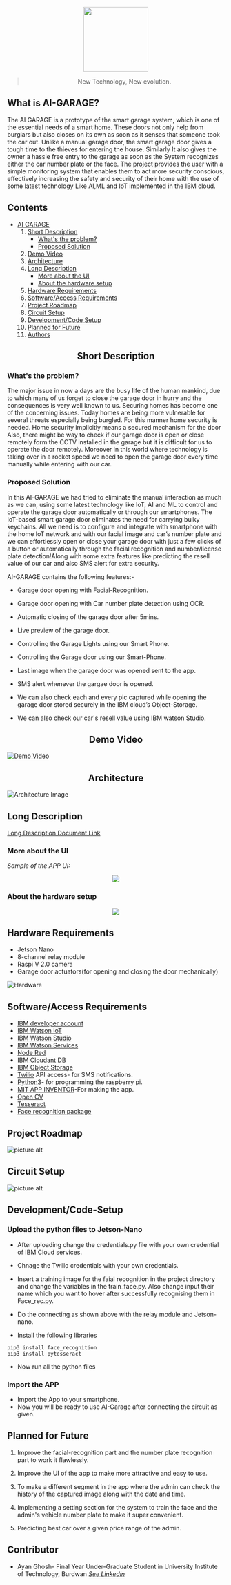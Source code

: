 <a name="project-name"></a>
<div align="center">
  <img src="https://github.com/Ayanghosh-agno/AI_GarAge/blob/main/Images/garage.png" height=150px>
</div>
<div align="center">
  

  >New Technology, New evolution.
</div> 



## What is AI-GARAGE?

The AI GARAGE is a prototype of the smart garage system, which is one of the essential needs of a smart home. These doors not only help from burglars but also closes on its own as soon as it senses that someone took the car out. Unlike a manual garage door, the smart garage door gives a tough time to the thieves for entering the house. Similarly It also gives the owner a hassle free entry to the garage as soon as the System recognizes either the car number plate or the face. The project provides the user with a simple monitoring system that enables them to act more security conscious, effectively increasing the safety and security of their home with the use of some latest technology Like AI,ML and IoT implemented in the IBM cloud.

## Contents 
- [AI GARAGE](#project-name)
  01. [Short Description](#Short-Description)
      - [What's the problem?](#whats-the-problem)
      - [Proposed Solution](#Proposed-Solution)
  2. [Demo Video](#Demo-Video)
  3. [Architecture](#Architecture)
  4. [Long Description](#Long-Description)
      - [More about the UI](#More-about-the-UI)
      - [About the hardware setup](#hardware-part)
  5. [Hardware Requirements](#Hardware-Requirements)
  6. [Software/Access Requirements](#Software/Access-Requirements)
  7. [Project Roadmap](#Project-Roadmap)
  8. [Circuit Setup](#Circuit-Setup)
  9. [Development/Code Setup](#Development/Code-Setup)
  10. [Planned for Future](#Planned-for-Future)
  11. [Authors](#Authors)




<h2 align="center"> Short Description <a name="Short-Description"></a> </h2>

### What's the problem? <a name="whats-the-problem"></a>

The major issue in now a days are the busy life of the human mankind, due to which many of us forget to close the garage door in hurry and the consequences is very well known to us. Securing homes has become one of the concerning issues. Today homes are being more vulnerable for several threats especially being burgled. For this manner home security is needed. Home security implicitly means a secured mechanism for the door Also, there might be way to check if our garage door is open or close remotely form the CCTV installed in the garage but it is difficult for us to operate the door remotely. Moreover in this world where technology is taking over in a rocket speed we need to open the garage door every time manually while entering with our car.



### Proposed Solution <a name="Proposed-Solution"></a>

In this AI-GARAGE we had tried to eliminate the manual interaction as much as we can, using some latest technology like IoT, AI and ML to control and operate the garage door automatically or through our smartphones. The IoT-based smart garage door eliminates the need for carrying bulky keychains. All we need is to configure and integrate with smartphone with the home IoT network and with our facial image and car’s number plate and we can effortlessly open or close your garage door with just a few clicks of a button or automatically through the facial recognition and number/license plate detection!Along with some extra features like predicting the resell value of our car and also SMS alert for extra security.

AI-GARAGE contains the following features:- 

* Garage door opening with Facial-Recognition.

* Garage door opening with Car number plate detection using OCR.

* Automatic closing of the garage door after 5mins. 

* Live preview of the garage door.

* Controlling the Garage Lights using our Smart Phone.

* Controlling the Garage door using our Smart-Phone.

* Last image when the garage door was opened sent to the app.

* SMS alert whenever the gargae door is opened.

* We can also check each and every pic captured while opening the garage door stored securely in the IBM cloud’s Object-Storage.

* We can also check our car's resell value using IBM watson Studio.

<h2 align="center">Demo Video</h1><a name="Demo-Video"></a>

[![Demo Video](https://github.com/Ayanghosh-agno/AI_GarAge/blob/main/Images/Th)](https://youtu.be/)

<h2 align="center">Architecture</h1><a name="Architecture"></a>

![Architecture Image](https://github.com/Ayanghosh-agno/AI_GarAge/blob/main/Images/AI-Garage_Archi%20.png)


## Long Description <a name="Long-Description"></a>
[Long Description Document Link](https://github.com/Ayanghosh-agno/AI_GarAge/blob/main/DOCUMENTATION/AI-GARAGE.pdf)

### More about the UI <a name="More-about-the-UI"></a>
*Sample of the APP UI:*
<div align="center">
<img src="https://github.com/Ayanghosh-agno/AI_GarAge/blob/main/Images/UI_.png">
</div>


### About the hardware setup <a name="hardware-part"></a>
<div align="center">
  <img src="https://github.com/Ayanghosh-agno/AI_GarAge/blob/main/Images/Hardware-Setup.jpg">
</div>

## Hardware Requirements <a name="Hardware-Requirements"> </a> 

* Jetson Nano
* 8-channel relay module
* Raspi V 2.0 camera
* Garage door actuators(for opening and closing the door mechanically)


![Hardware](https://github.com/Ayanghosh-agno/AI_GarAge/blob/main/Images/Hardware.png)

## Software/Access Requirements<a name="Software/Access-Requirements"></a> 
 * [IBM developer account](https://cloud.ibm.com/login)
 * [IBM Watson IoT](https://cloud.ibm.com/login)
 * [IBM Watson Studio](https://cloud.ibm.com/login) 
 * [IBM Watson Services](https://cloud.ibm.com/login) 
 * [Node Red](https://cloud.ibm.com/login)
 * [IBM Cloudant DB](https://cloud.ibm.com/login)
 * [IBM Object Storage](https://cloud.ibm.com/login)
 * [Twilio](https://www.twilio.com/) API access- for SMS notifications.
 * [Python3](https://www.python.org)- for programming the raspberry pi.
 * [MIT APP INVENTOR](https://appinventor.mit.edu/)-For making the app.
 * [Open CV](https://opencv.org)
 * [Tesseract](https://pypi.org/project/pytesseract)
 * [Face recognition package](https://face-recognition.readthedocs.io/en/latest/readme.html)


## Project Roadmap <a name="Project-Roadmap"></a>
![picture alt](https://github.com/Ayanghosh-agno/AI_GarAge/blob/main/Images/roadmap.png)

    
## Circuit Setup <a name="Circuit-Setup"></a>
 ![picture alt](https://github.com/Ayanghosh-agno/AI_GarAge/blob/main/Images/circuit.jpg)

 ## Development/Code-Setup <a name="Development/Code-Setup"></a>
  
  ### Upload the python files to Jetson-Nano
  
* After uploading change the credentials.py file with your own credential of IBM Cloud services.
* Chnage the Twillo credentials with your own credentials.
* Insert a training image for the faial recognition in the project directory and change the variables in the train_face.py. Also change input their name which you want to hover after successfully recognising them in Face_rec.py.
* Do the connecting as shown above with the relay module and Jetson-nano.

* Install the following libraries

```
pip3 install face_recognition
pip3 install pytesseract

```
* Now run all the python files

### Import the APP

* Import the App to your smartphone.
* Now you will be ready to use AI-Garage after connecting the circuit as given. 

## Planned for Future <a name="Planned-for-Future"></a>

1. Improve the facial-recognition part and the number plate recognition part to work it flawlessly.

2. Improve the UI of the app to make more attractive and easy to use.

3. To make a different segment in the app where the admin can check the history of the captured image along with the date and time.

4. Implementing a setting section for the system to train the face and the admin's vehicle number plate to make it super convenient. 

5. Predicting best car over a given price range of the admin.

## Contributor<a name="Authors"></a>
* Ayan Ghosh- Final Year Under-Graduate Student in University Institute of Technology, Burdwan [*See Linkedin*](https://www.linkedin.com/in/ayan-ghosh-4743841a1/)

